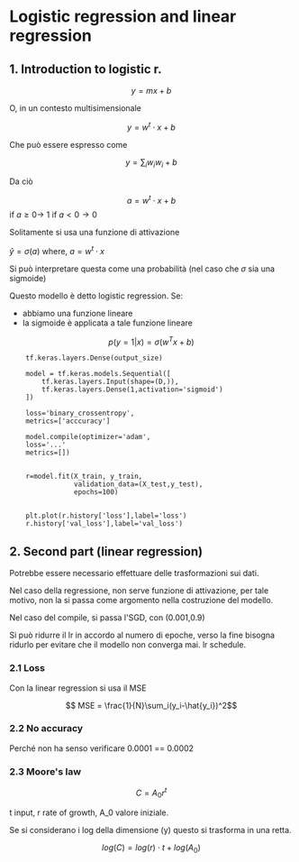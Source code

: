 # Logistic regression and linear regression

## 1. Introduction to logistic r.

$$ y=mx+b$$

O, in un contesto multisimensionale

$$ y = w^t \cdot x +b $$

Che può essere espresso come

$$ y = \sum_i w_i w_i +b $$

Da ciò

$$ a = w^t \cdot x +b $$
if $a\ge 0 \rightarrow$ 1
if $a<0 \rightarrow 0$ 


Solitamente si usa una funzione di attivazione

$\hat{y} = \sigma(a)$ where, $a=w^t \cdot x$


Si può interpretare questa come una probabilità (nel caso che $\sigma$ sia una sigmoide)

Questo modello è detto logistic regression. Se:
- abbiamo una funzione lineare
- la sigmoide è applicata a tale funzione lineare

$$p(y=1 | x)=\sigma(w^T x +b)$$

        tf.keras.layers.Dense(output_size)

        model = tf.keras.models.Sequential([
            tf.keras.layers.Input(shape=(D,)),
            tf.keras.layers.Dense(1,activation='sigmoid')
        ])

        loss='binary_crossentropy',
        metrics=['acccuracy']

        model.compile(optimizer='adam',
        loss='...'
        metrics=[])


        r=model.fit(X_train, y_train,
                    validation_data=(X_test,y_test),
                    epochs=100)


        plt.plot(r.history['loss'],label='loss')
        r.history['val_loss'],label='val_loss')
 
## 2. Second part (linear regression)

Potrebbe essere necessario effettuare delle trasformazioni sui dati.

 Nel caso della regressione, non serve funzione di attivazione, per tale motivo, non la si passa come argomento nella costruzione del modello.

 Nel caso del compile, si passa l'SGD, con  (0.001,0.9)

 Si può ridurre il lr in accordo al numero di epoche, verso la fine bisogna ridurlo per evitare che il modello non converga mai. lr schedule.

 ### 2.1 Loss

 Con la linear regression si usa il MSE

 $$ MSE = \frac{1}{N}\sum_i(y_i-\hat{y_i})^2$$ 

### 2.2 No accuracy 
Perché non ha senso verificare 0.0001 == 0.0002


### 2.3 Moore's law

$$C=A_0 r^t$$

t input, r rate of growth, A_0 valore iniziale.

Se si considerano i log della dimensione (y) questo si trasforma in una retta.

$$ log(C)=log(r)\cdot t+log(A_0)$$
